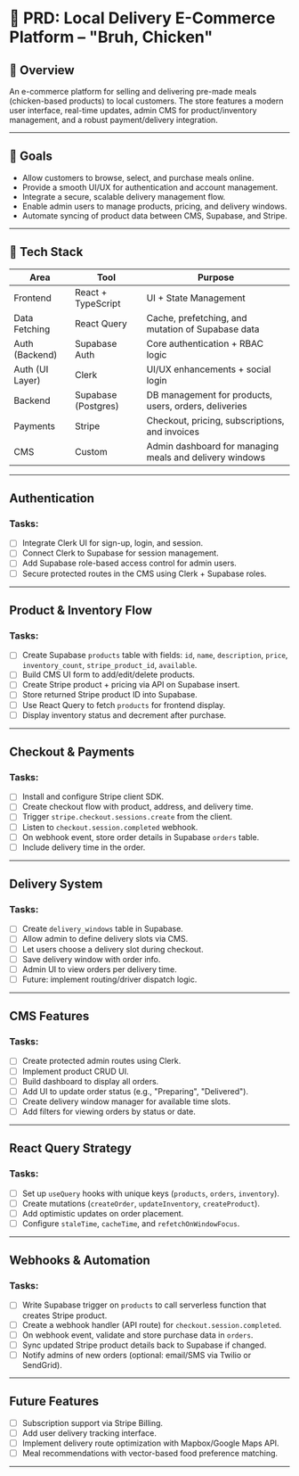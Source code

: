 # 🛒 PRD: Local Delivery E-Commerce Platform – "Bruh, Chicken"

## 📌 Overview

An e-commerce platform for selling and delivering pre-made meals (chicken-based products) to local customers. The store features a modern user interface, real-time updates, admin CMS for product/inventory management, and a robust payment/delivery integration.

---

## 🎯 Goals

- Allow customers to browse, select, and purchase meals online.
- Provide a smooth UI/UX for authentication and account management.
- Integrate a secure, scalable delivery management flow.
- Enable admin users to manage products, pricing, and delivery windows.
- Automate syncing of product data between CMS, Supabase, and Stripe.

---

## 🧩 Tech Stack

| Area            | Tool                | Purpose                                                 |
| --------------- | ------------------- | ------------------------------------------------------- |
| Frontend        | React + TypeScript  | UI + State Management                                   |
| Data Fetching   | React Query         | Cache, prefetching, and mutation of Supabase data       |
| Auth (Backend)  | Supabase Auth       | Core authentication + RBAC logic                        |
| Auth (UI Layer) | Clerk               | UI/UX enhancements + social login                       |
| Backend         | Supabase (Postgres) | DB management for products, users, orders, deliveries   |
| Payments        | Stripe              | Checkout, pricing, subscriptions, and invoices          |
| CMS             | Custom              | Admin dashboard for managing meals and delivery windows |

---

## Authentication

### Tasks:

- [ ] Integrate Clerk UI for sign-up, login, and session.
- [ ] Connect Clerk to Supabase for session management.
- [ ] Add Supabase role-based access control for admin users.
- [ ] Secure protected routes in the CMS using Clerk + Supabase roles.

---

## Product & Inventory Flow

### Tasks:

- [ ] Create Supabase `products` table with fields: `id`, `name`, `description`, `price`, `inventory_count`, `stripe_product_id`, `available`.
- [ ] Build CMS UI form to add/edit/delete products.
- [ ] Create Stripe product + pricing via API on Supabase insert.
- [ ] Store returned Stripe product ID into Supabase.
- [ ] Use React Query to fetch `products` for frontend display.
- [ ] Display inventory status and decrement after purchase.

---

## Checkout & Payments

### Tasks:

- [ ] Install and configure Stripe client SDK.
- [ ] Create checkout flow with product, address, and delivery time.
- [ ] Trigger `stripe.checkout.sessions.create` from the client.
- [ ] Listen to `checkout.session.completed` webhook.
- [ ] On webhook event, store order details in Supabase `orders` table.
- [ ] Include delivery time in the order.

---

## Delivery System

### Tasks:

- [ ] Create `delivery_windows` table in Supabase.
- [ ] Allow admin to define delivery slots via CMS.
- [ ] Let users choose a delivery slot during checkout.
- [ ] Save delivery window with order info.
- [ ] Admin UI to view orders per delivery time.
- [ ] Future: implement routing/driver dispatch logic.

---

## CMS Features

### Tasks:

- [ ] Create protected admin routes using Clerk.
- [ ] Implement product CRUD UI.
- [ ] Build dashboard to display all orders.
- [ ] Add UI to update order status (e.g., "Preparing", "Delivered").
- [ ] Create delivery window manager for available time slots.
- [ ] Add filters for viewing orders by status or date.

---

## React Query Strategy

### Tasks:

- [ ] Set up `useQuery` hooks with unique keys (`products`, `orders`, `inventory`).
- [ ] Create mutations (`createOrder`, `updateInventory`, `createProduct`).
- [ ] Add optimistic updates on order placement.
- [ ] Configure `staleTime`, `cacheTime`, and `refetchOnWindowFocus`.

---

## Webhooks & Automation

### Tasks:

- [ ] Write Supabase trigger on `products` to call serverless function that creates Stripe product.
- [ ] Create a webhook handler (API route) for `checkout.session.completed`.
- [ ] On webhook event, validate and store purchase data in `orders`.
- [ ] Sync updated Stripe product details back to Supabase if changed.
- [ ] Notify admins of new orders (optional: email/SMS via Twilio or SendGrid).

---

## Future Features

- [ ] Subscription support via Stripe Billing.
- [ ] Add user delivery tracking interface.
- [ ] Implement delivery route optimization with Mapbox/Google Maps API.
- [ ] Meal recommendations with vector-based food preference matching.

---

